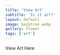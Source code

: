 ```yaml
---
title: 'View Art'
subtitle: 'Is it art?'
layout: default
image: backtree.webp
gallery: flower
tags: ['art']
---
```


View Art Here
